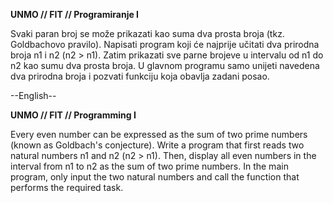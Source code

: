 **UNMO // FIT // Programiranje I**

Svaki paran broj se može prikazati kao suma dva prosta broja (tkz. Goldbachovo pravilo). Napisati program koji će najprije učitati dva prirodna broja n1 i n2 (n2 > n1). Zatim prikazati sve parne brojeve u intervalu od n1 do n2 kao sumu dva prosta broja. U glavnom programu samo unijeti navedena dva prirodna broja i pozvati funkciju koja obavlja zadani posao.

--English--

**UNMO // FIT // Programming I**

Every even number can be expressed as the sum of two prime numbers (known as Goldbach's conjecture). Write a program that first reads two natural numbers n1 and n2 (n2 > n1). Then, display all even numbers in the interval from n1 to n2 as the sum of two prime numbers. In the main program, only input the two natural numbers and call the function that performs the required task.

